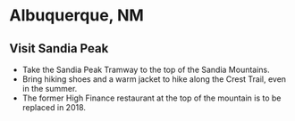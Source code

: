 # Albuquerque, NM

## Visit Sandia Peak
- Take the Sandia Peak Tramway to the top of the Sandia Mountains.
- Bring hiking shoes and a warm jacket to hike along the Crest Trail, even in the summer.
- The former High Finance restaurant at the top of the mountain is to be replaced in 2018.

